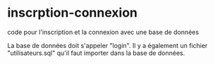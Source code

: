 # inscrption-connexion
code pour l'inscription et la connexion avec une base de données


La base de données doit s'appeler "login". Il y a également un fichier "utilisateurs.sql" qu'il faut importer dans la base de données.
